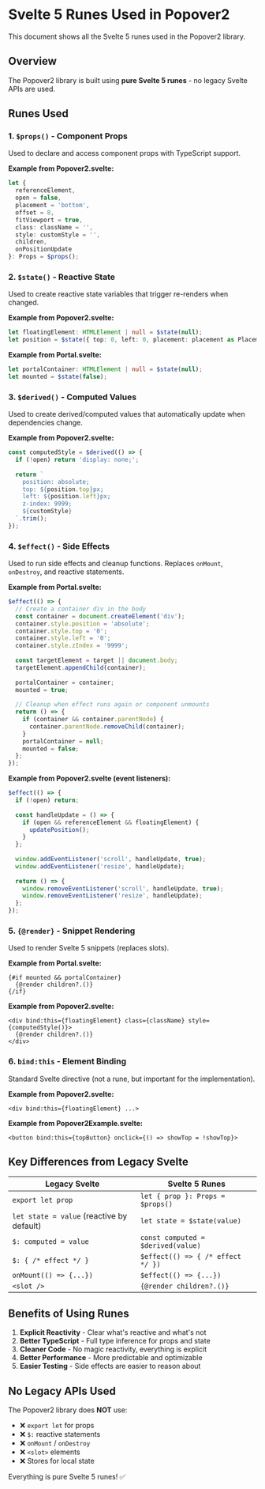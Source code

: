 # Svelte 5 Runes Used in Popover2

This document shows all the Svelte 5 runes used in the Popover2 library.

## Overview

The Popover2 library is built using **pure Svelte 5 runes** - no legacy Svelte APIs are used.

## Runes Used

### 1. `$props()` - Component Props
Used to declare and access component props with TypeScript support.

**Example from Popover2.svelte:**
```typescript
let {
  referenceElement,
  open = false,
  placement = 'bottom',
  offset = 8,
  fitViewport = true,
  class: className = '',
  style: customStyle = '',
  children,
  onPositionUpdate
}: Props = $props();
```

### 2. `$state()` - Reactive State
Used to create reactive state variables that trigger re-renders when changed.

**Example from Popover2.svelte:**
```typescript
let floatingElement: HTMLElement | null = $state(null);
let position = $state({ top: 0, left: 0, placement: placement as Placement });
```

**Example from Portal.svelte:**
```typescript
let portalContainer: HTMLElement | null = $state(null);
let mounted = $state(false);
```

### 3. `$derived()` - Computed Values
Used to create derived/computed values that automatically update when dependencies change.

**Example from Popover2.svelte:**
```typescript
const computedStyle = $derived(() => {
  if (!open) return 'display: none;';
  
  return `
    position: absolute;
    top: ${position.top}px;
    left: ${position.left}px;
    z-index: 9999;
    ${customStyle}
  `.trim();
});
```

### 4. `$effect()` - Side Effects
Used to run side effects and cleanup functions. Replaces `onMount`, `onDestroy`, and reactive statements.

**Example from Portal.svelte:**
```typescript
$effect(() => {
  // Create a container div in the body
  const container = document.createElement('div');
  container.style.position = 'absolute';
  container.style.top = '0';
  container.style.left = '0';
  container.style.zIndex = '9999';
  
  const targetElement = target || document.body;
  targetElement.appendChild(container);
  
  portalContainer = container;
  mounted = true;
  
  // Cleanup when effect runs again or component unmounts
  return () => {
    if (container && container.parentNode) {
      container.parentNode.removeChild(container);
    }
    portalContainer = null;
    mounted = false;
  };
});
```

**Example from Popover2.svelte (event listeners):**
```typescript
$effect(() => {
  if (!open) return;
  
  const handleUpdate = () => {
    if (open && referenceElement && floatingElement) {
      updatePosition();
    }
  };
  
  window.addEventListener('scroll', handleUpdate, true);
  window.addEventListener('resize', handleUpdate);
  
  return () => {
    window.removeEventListener('scroll', handleUpdate, true);
    window.removeEventListener('resize', handleUpdate);
  };
});
```

### 5. `{@render}` - Snippet Rendering
Used to render Svelte 5 snippets (replaces slots).

**Example from Portal.svelte:**
```svelte
{#if mounted && portalContainer}
  {@render children?.()}
{/if}
```

**Example from Popover2.svelte:**
```svelte
<div bind:this={floatingElement} class={className} style={computedStyle()}>
  {@render children?.()}
</div>
```

### 6. `bind:this` - Element Binding
Standard Svelte directive (not a rune, but important for the implementation).

**Example from Popover2.svelte:**
```svelte
<div bind:this={floatingElement} ...>
```

**Example from Popover2Example.svelte:**
```svelte
<button bind:this={topButton} onclick={() => showTop = !showTop}>
```

## Key Differences from Legacy Svelte

| Legacy Svelte | Svelte 5 Runes |
|---------------|----------------|
| `export let prop` | `let { prop }: Props = $props()` |
| `let state = value` (reactive by default) | `let state = $state(value)` |
| `$: computed = value` | `const computed = $derived(value)` |
| `$: { /* effect */ }` | `$effect(() => { /* effect */ })` |
| `onMount(() => {...})` | `$effect(() => {...})` |
| `<slot />` | `{@render children?.()}` |

## Benefits of Using Runes

1. **Explicit Reactivity** - Clear what's reactive and what's not
2. **Better TypeScript** - Full type inference for props and state
3. **Cleaner Code** - No magic reactivity, everything is explicit
4. **Better Performance** - More predictable and optimizable
5. **Easier Testing** - Side effects are easier to reason about

## No Legacy APIs Used

The Popover2 library does **NOT** use:
- ❌ `export let` for props
- ❌ `$:` reactive statements
- ❌ `onMount` / `onDestroy`
- ❌ `<slot>` elements
- ❌ Stores for local state

Everything is pure Svelte 5 runes! ✅

